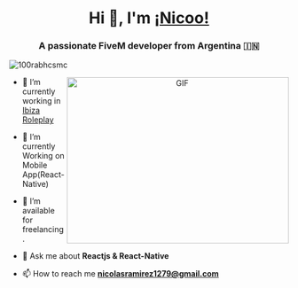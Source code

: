 <h1 align="center">Hi 👋, I'm <a href="https://nicooo7.github.io/Me.io/" target="blank">
¡Nicoo!</a></h1>
<h3 align="center">A passionate FiveM developer from Argentina &#127470;&#127475</h3>

<p align="left"> <img src="https://komarev.com/ghpvc/?username=100rabhcsmc&label=Profile%20views&color=0e75b6&style=flat" alt="100rabhcsmc" /> </p>

<a target="_blank" align="center">
  <img align="right" top="500" height="300" width="400" alt="GIF" src="https://media.giphy.com/media/SWoSkN6DxTszqIKEqv/giphy.gif">
</a>

- 🔭 I’m currently working in <a href="https://phoenix.tech/griffyn/" target="blank">Ibiza Roleplay</a>

- 🌱 I’m currently Working on Mobile App(React-Native)

- 🤝 I’m available for freelancing.

- 💬 Ask me about **Reactjs & React-Native**

- 📫 How to reach me **nicolasramirez1279@gmail.com**
<br/>
